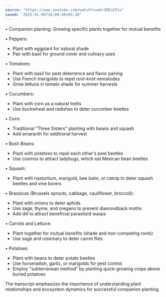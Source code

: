 ```yaml
---
source: "https://www.youtube.com/watch?v=mhr3REshTss"
saved: "2025-01-06T16:09:46+05:30"
---
```

 
• Companion planting: Growing specific plants together for mutual benefits  
  
• Peppers:  
- Plant with eggplant for natural shade  
- Pair with basil for ground cover and culinary uses  
  
• Tomatoes:  
- Plant with basil for pest deterrence and flavor pairing  
- Use French marigolds to repel root-knot nematodes  
- Grow lettuce in tomato shade for summer harvests  
  
• Cucumbers:  
- Plant with corn as a natural trellis  
- Use buckwheat and radishes to deter cucumber beetles  
  
• Corn:  
- Traditional "Three Sisters" planting with beans and squash  
- Add amaranth for additional harvest  
  
• Bush Beans:  
- Plant with potatoes to repel each other's pest beetles  
- Use cosmos to attract ladybugs, which eat Mexican bean beetles  
  
• Squash:  
- Plant with nasturtium, marigold, bee balm, or catnip to deter squash beetles and vine borers  
  
• Brassicas (Brussels sprouts, cabbage, cauliflower, broccoli):  
- Plant with onions to deter aphids  
- Use sage, thyme, and oregano to prevent diamondback moths  
- Add dill to attract beneficial parasitoid wasps  
  
• Carrots and Lettuce:  
- Plant together for mutual benefits (shade and non-competing roots)  
- Use sage and rosemary to deter carrot flies  
  
• Potatoes:  
- Plant with beans to deter potato beetles  
- Use horseradish, garlic, or marigolds for pest control  
- Employ "subterranean method" by planting quick-growing crops above buried potatoes  
  
The transcript emphasizes the importance of understanding plant relationships and ecosystem dynamics for successful companion planting.